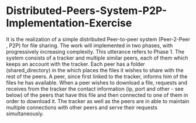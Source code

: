 # Distributed-Peers-System-P2P-Implementation-Exercise
It is the realization of a simple distributed Peer-to-peer system (Peer-2-Peer , P2P) for file sharing. The work will implemented in two phases, with progressively increasing complexity. This utterance refers to Phase 1. The system consists of a tracker and multiple similar peers, each of them which keeps an account with the tracker. Each peer has a folder (shared_directory) in the which places the files it wishes to share with the rest of the peers. A peer, since first linked to the tracker, informs him of the files he has available. When a peer wishes to download a file, requests and receives from the tracker the contact information (ip, port and other - see below) of the peers that have this file and then connected to one of them in order to download it. The tracker as well as the peers are in  able to maintain multiple connections with other peers and serve their requests simultaneously.


